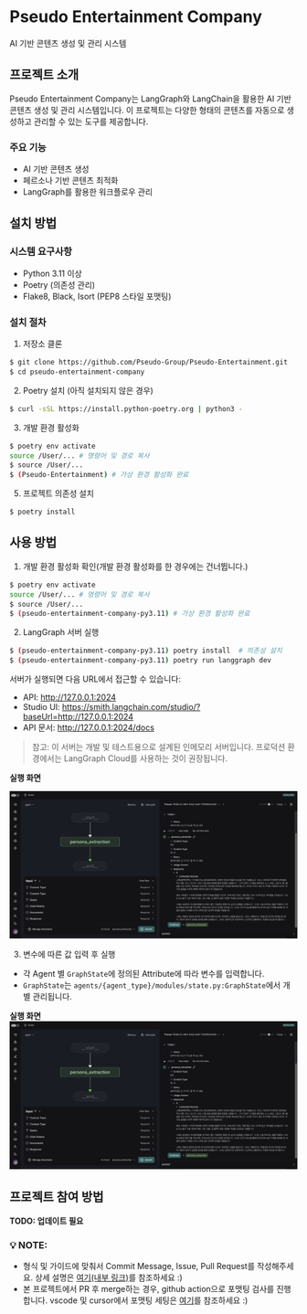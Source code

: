 # Pseudo Entertainment Company

AI 기반 콘텐츠 생성 및 관리 시스템

## 프로젝트 소개

Pseudo Entertainment Company는 LangGraph와 LangChain을 활용한 AI 기반 콘텐츠 생성 및 관리 시스템입니다. 이 프로젝트는 다양한 형태의 콘텐츠를 자동으로 생성하고 관리할 수 있는 도구를 제공합니다.

### 주요 기능

- AI 기반 콘텐츠 생성
- 페르소나 기반 콘텐츠 최적화
- LangGraph를 활용한 워크플로우 관리

## 설치 방법

### 시스템 요구사항

- Python 3.11 이상
- Poetry (의존성 관리)
- Flake8, Black, Isort (PEP8 스타일 포맷팅)

### 설치 절차

1. 저장소 클론

```bash
$ git clone https://github.com/Pseudo-Group/Pseudo-Entertainment.git
$ cd pseudo-entertainment-company
```

2. Poetry 설치 (아직 설치되지 않은 경우)

```bash
$ curl -sSL https://install.python-poetry.org | python3 -
```

3. 개발 환경 활성화

```bash
$ poetry env activate
source /User/... # 명령어 및 경로 복사
$ source /User/...
$ (Pseudo-Entertainment) # 가상 환경 활성화 완료
```

5. 프로젝트 의존성 설치

```bash
$ poetry install
```

## 사용 방법

1. 개발 환경 활성화 확인(개발 환경 활성화를 한 경우에는 건너뜁니다.)

```bash
$ poetry env activate
source /User/... # 명령어 및 경로 복사
$ source /User/...
$ (pseudo-entertainment-company-py3.11) # 가상 환경 활성화 완료
```

2. LangGraph 서버 실행

```bash
$ (pseudo-entertainment-company-py3.11) poetry install  # 의존성 설치 
$ (pseudo-entertainment-company-py3.11) poetry run langgraph dev
```

서버가 실행되면 다음 URL에서 접근할 수 있습니다:
- API: http://127.0.0.1:2024
- Studio UI: https://smith.langchain.com/studio/?baseUrl=http://127.0.0.1:2024
- API 문서: http://127.0.0.1:2024/docs

> 참고: 이 서버는 개발 및 테스트용으로 설계된 인메모리 서버입니다. 프로덕션 환경에서는 LangGraph Cloud를 사용하는 것이 권장됩니다.

**실행 화면**

![](media/LangGraph_Studio_after_invoke.png)

3. 변수에 따른 값 입력 후 실행

- 각 Agent 별 `GraphState`에 정의된 Attribute에 따라 변수를 입력합니다.
- `GraphState`는 `agents/{agent_type}/modules/state.py:GraphState`에서 개별 관리됩니다.

**실행 화면**
![](media/LangGraph_Studio_after_invoke.png)

## 프로젝트 참여 방법

**TODO: 업데이트 필요**
### 💡 **NOTE**:
 
- 형식 및 가이드에 맞춰서 Commit Message, Issue, Pull Request를 작성해주세요. 상세 설명은 [여기(내부 링크)](https://www.notion.so/hon2ycomb/Git-Commit-Message-Convention-1b000c82b1388185aa3cf88a7e57f24c?pvs=4)를 참조하세요 :)
- 본 프로젝트에서 PR 후 merge하는 경우, github action으로 포맷팅 검사를 진행합니다. vscode 및 cursor에서 포맷팅 세팅은 [여기](https://gamchan.notion.site/vscode-9b61026771cb4121bbb80d4d4f289bc2)를 참조하세요 :)